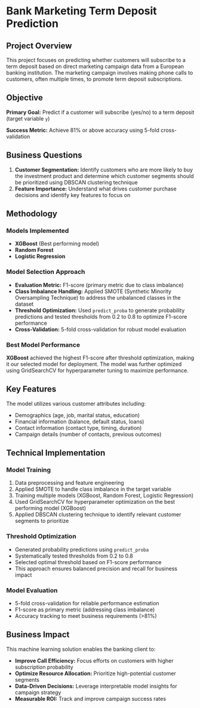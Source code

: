 # Bank Marketing Term Deposit Prediction

## Project Overview

This project focuses on predicting whether customers will subscribe to a term deposit based on direct marketing campaign data from a European banking institution. The marketing campaign involves making phone calls to customers, often multiple times, to promote term deposit subscriptions.

## Objective

**Primary Goal:** Predict if a customer will subscribe (yes/no) to a term deposit (target variable `y`)

**Success Metric:** Achieve 81% or above accuracy using 5-fold cross-validation

## Business Questions

1. **Customer Segmentation:** Identify customers who are more likely to buy the investment product and determine which customer segments should be prioritized using DBSCAN clustering technique
2. **Feature Importance:** Understand what drives customer purchase decisions and identify key features to focus on

## Methodology

### Models Implemented
- **XGBoost** (Best performing model)
- **Random Forest**
- **Logistic Regression**

### Model Selection Approach
- **Evaluation Metric:** F1-score (primary metric due to class imbalance)
- **Class Imbalance Handling:** Applied SMOTE (Synthetic Minority Oversampling Technique) to address the unbalanced classes in the dataset
- **Threshold Optimization:** Used `predict_proba` to generate probability predictions and tested thresholds from 0.2 to 0.8 to optimize F1-score performance
- **Cross-Validation:** 5-fold cross-validation for robust model evaluation

### Best Model Performance
**XGBoost** achieved the highest F1-score after threshold optimization, making it our selected model for deployment. The model was further optimized using GridSearchCV for hyperparameter tuning to maximize performance.

## Key Features

The model utilizes various customer attributes including:
- Demographics (age, job, marital status, education)
- Financial information (balance, default status, loans)
- Contact information (contact type, timing, duration)
- Campaign details (number of contacts, previous outcomes)

## Technical Implementation

### Model Training
1. Data preprocessing and feature engineering
2. Applied SMOTE to handle class imbalance in the target variable
3. Training multiple models (XGBoost, Random Forest, Logistic Regression)
4. Used GridSearchCV for hyperparameter optimization on the best performing model (XGBoost)
5. Applied DBSCAN clustering technique to identify relevant customer segments to prioritize

### Threshold Optimization
- Generated probability predictions using `predict_proba`
- Systematically tested thresholds from 0.2 to 0.8
- Selected optimal threshold based on F1-score performance
- This approach ensures balanced precision and recall for business impact

### Model Evaluation
- 5-fold cross-validation for reliable performance estimation
- F1-score as primary metric (addressing class imbalance)
- Accuracy tracking to meet business requirements (>81%)

## Business Impact

This machine learning solution enables the banking client to:
- **Improve Call Efficiency:** Focus efforts on customers with higher subscription probability
- **Optimize Resource Allocation:** Prioritize high-potential customer segments
- **Data-Driven Decisions:** Leverage interpretable model insights for campaign strategy
- **Measurable ROI:** Track and improve campaign success rates

